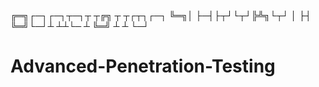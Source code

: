 ╔═╗┌─┐┌─┐┬─┐┬ ┬╔╗ ┬ ┬┌┬┐┌─┐
╚═╗│  ├─┤├┬┘└┬┘╠╩╗└┬┘ │ ├┤ 
╚═╝└─┘┴ ┴┴└─ ┴ ╚═╝ ┴  ┴ └─┘

# Advanced-Penetration-Testing

